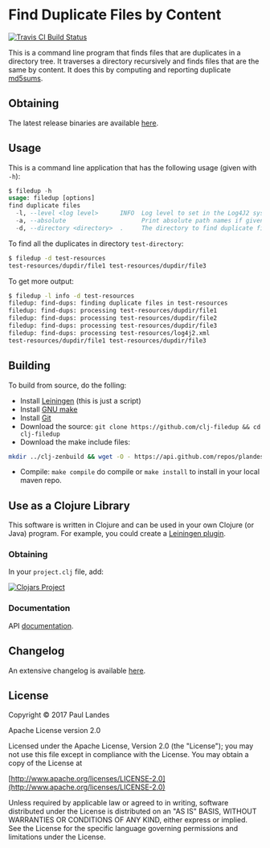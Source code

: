 # Find Duplicate Files by Content

[![Travis CI Build Status][travis-badge]][travis-link]

  [travis-link]: https://travis-ci.org/plandes/clj-filedup
  [travis-badge]: https://travis-ci.org/plandes/clj-filedup.svg?branch=master

This is a command line program that finds files that are duplicates in a
directory tree.  It traverses a directory recursively and finds files that are
the same by content.  It does this by computing and reporting
duplicate [md5sums](https://en.wikipedia.org/wiki/Md5sum).


## Obtaining

The latest release binaries are
available [here](https://github.com/plandes/clj-filedup/releases/latest).


## Usage

This is a command line application that has the following usage (given with `-h`):
```sql
$ filedup -h
usage: filedup [options]
find duplicate files
  -l, --level <log level>      INFO  Log level to set in the Log4J2 system.
  -a, --absolute                     Print absolute path names if given
  -d, --directory <directory>  .     The directory to find duplicate files.
```

To find all the duplicates in directory `test-directory`:
```bash
$ filedup -d test-resources
test-resources/dupdir/file1 test-resources/dupdir/file3
```

To get more output:
```bash
$ filedup -l info -d test-resources
filedup: find-dups: finding duplicate files in test-resources
filedup: find-dups: processing test-resources/dupdir/file1
filedup: find-dups: processing test-resources/dupdir/file2
filedup: find-dups: processing test-resources/dupdir/file3
filedup: find-dups: processing test-resources/log4j2.xml
test-resources/dupdir/file1 test-resources/dupdir/file3
```


## Building

To build from source, do the folling:

- Install [Leiningen](http://leiningen.org) (this is just a script)
- Install [GNU make](https://www.gnu.org/software/make/)
- Install [Git](https://git-scm.com)
- Download the source: `git clone https://github.com/clj-filedup && cd clj-filedup`
- Download the make include files:
```bash
mkdir ../clj-zenbuild && wget -O - https://api.github.com/repos/plandes/clj-zenbuild/tarball | tar zxfv - -C ../clj-zenbuild --strip-components 1
```
- Compile: `make compile` do compile or `make install` to install in your local
  maven repo.


## Use as a Clojure Library

This software is written in Clojure and can be used in your own Clojure (or
Java) program.  For example, you could create
a [Leiningen plugin](https://nakkaya.com/2010/02/25/writing-leiningen-plugins-101/).


### Obtaining

In your `project.clj` file, add:

[![Clojars Project](https://clojars.org/com.zensols.tools/filedup/latest-version.svg)](https://clojars.org/com.zensols.tools/filedup/)


### Documentation

API [documentation](https://plandes.github.io/clj-filedup/codox/index.html).


## Changelog

An extensive changelog is available [here](CHANGELOG.md).


## License

Copyright © 2017 Paul Landes

Apache License version 2.0

Licensed under the Apache License, Version 2.0 (the "License");
you may not use this file except in compliance with the License.
You may obtain a copy of the License at

[http://www.apache.org/licenses/LICENSE-2.0](http://www.apache.org/licenses/LICENSE-2.0)

Unless required by applicable law or agreed to in writing, software
distributed under the License is distributed on an "AS IS" BASIS,
WITHOUT WARRANTIES OR CONDITIONS OF ANY KIND, either express or implied.
See the License for the specific language governing permissions and
limitations under the License.
